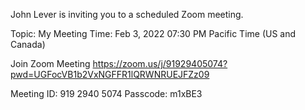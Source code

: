 John Lever is inviting you to a scheduled Zoom meeting.

Topic: My Meeting
Time: Feb 3, 2022 07:30 PM Pacific Time (US and Canada)

Join Zoom Meeting
https://zoom.us/j/91929405074?pwd=UGFocVB1b2VxNGFFR1lQRWNRUEJFZz09

Meeting ID: 919 2940 5074
Passcode: m1xBE3



















